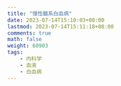 ```yaml
---
title: "慢性髓系白血病"
date: 2023-07-14T15:10:03+08:00
lastmod: 2023-07-14T15:11:18+08:00
comments: true
math: false
weight: 60903
tags:
    - 内科学
    - 血液
    - 白血病
---
```


